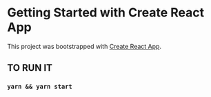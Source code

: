 # Getting Started with Create React App

This project was bootstrapped with [Create React App](https://github.com/facebook/create-react-app).

## TO RUN IT

### `yarn && yarn start`
